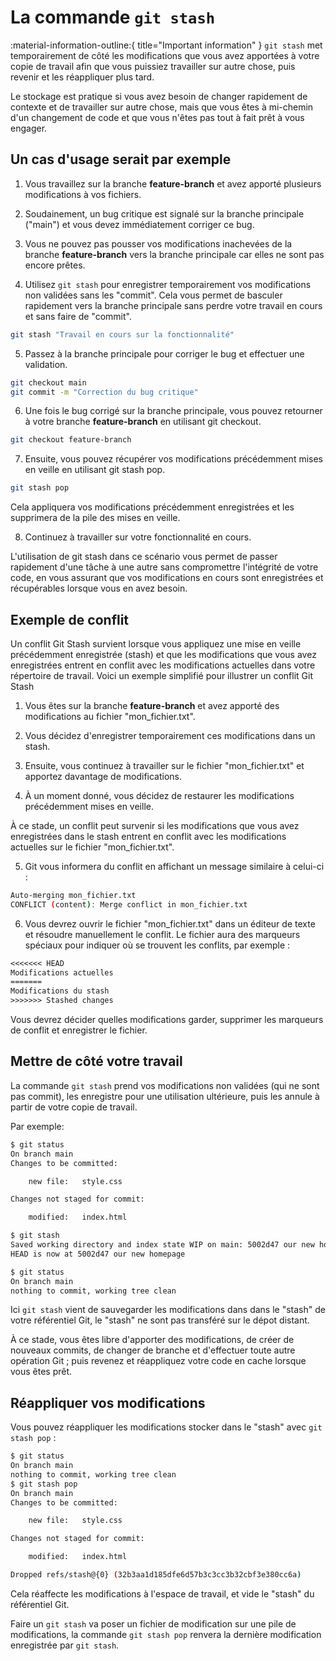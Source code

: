 # La commande `git stash`

:material-information-outline:{ title="Important information" }
`git stash` met temporairement de côté les modifications que vous avez apportées à votre copie de travail afin que vous puissiez travailler sur autre chose, puis revenir et les réappliquer plus tard.

Le stockage est pratique si vous avez besoin de changer rapidement de contexte et de travailler sur autre chose, mais que vous êtes à mi-chemin d'un changement de code et que vous n'êtes pas tout à fait prêt à vous engager.

## Un cas d'usage serait par exemple

1) Vous travaillez sur la branche __feature-branch__ et avez apporté plusieurs modifications à vos fichiers.

2) Soudainement, un bug critique est signalé sur la branche principale ("main") et vous devez immédiatement corriger ce bug.

3) Vous ne pouvez pas pousser vos modifications inachevées de la branche __feature-branch__ vers la branche principale car elles ne sont pas encore prêtes.

4) Utilisez `git stash` pour enregistrer temporairement vos modifications non validées sans les "commit". Cela vous permet de basculer rapidement vers la branche principale sans perdre votre travail en cours et sans faire de "commit".

```bash
git stash "Travail en cours sur la fonctionnalité"
```

5) Passez à la branche principale pour corriger le bug et effectuer une validation.

```bash
git checkout main
git commit -m "Correction du bug critique"
```

6) Une fois le bug corrigé sur la branche principale, vous pouvez retourner à votre branche __feature-branch__ en utilisant git checkout.

```bash
git checkout feature-branch
```

7) Ensuite, vous pouvez récupérer vos modifications précédemment mises en veille en utilisant git stash pop.

```bash
git stash pop
```

Cela appliquera vos modifications précédemment enregistrées et les supprimera de la pile des mises en veille.

8) Continuez à travailler sur votre fonctionnalité en cours.

L'utilisation de git stash dans ce scénario vous permet de passer rapidement d'une tâche à une autre sans compromettre l'intégrité de votre code, en vous assurant que vos modifications en cours sont enregistrées et récupérables lorsque vous en avez besoin.

## Exemple de conflit

Un conflit Git Stash survient lorsque vous appliquez une mise en veille précédemment enregistrée (stash) et que les modifications que vous avez enregistrées entrent en conflit avec les modifications actuelles dans votre répertoire de travail. Voici un exemple simplifié pour illustrer un conflit Git Stash

1) Vous êtes sur la branche __feature-branch__ et avez apporté des modifications au fichier "mon_fichier.txt".

2) Vous décidez d'enregistrer temporairement ces modifications dans un stash.

3) Ensuite, vous continuez à travailler sur le fichier "mon_fichier.txt" et apportez davantage de modifications.

4) À un moment donné, vous décidez de restaurer les modifications précédemment mises en veille.

À ce stade, un conflit peut survenir si les modifications que vous avez enregistrées dans le stash entrent en conflit avec les modifications actuelles sur le fichier "mon_fichier.txt".

5) Git vous informera du conflit en affichant un message similaire à celui-ci :

```bash
Auto-merging mon_fichier.txt
CONFLICT (content): Merge conflict in mon_fichier.txt
```

6) Vous devrez ouvrir le fichier "mon_fichier.txt" dans un éditeur de texte et résoudre manuellement le conflit. Le fichier aura des marqueurs spéciaux pour indiquer où se trouvent les conflits, par exemple :

```txt
<<<<<<< HEAD
Modifications actuelles
=======
Modifications du stash
>>>>>>> Stashed changes
```

Vous devrez décider quelles modifications garder, supprimer les marqueurs de conflit et enregistrer le fichier.

## Mettre de côté votre travail

La commande `git stash` prend vos modifications non validées (qui ne sont pas commit), les enregistre pour une utilisation ultérieure, puis les annule à partir de votre copie de travail.

Par exemple:

```bash
$ git status
On branch main
Changes to be committed:

    new file:   style.css

Changes not staged for commit:

    modified:   index.html

$ git stash
Saved working directory and index state WIP on main: 5002d47 our new homepage
HEAD is now at 5002d47 our new homepage

$ git status
On branch main
nothing to commit, working tree clean
```

Ici `git stash` vient de sauvegarder les modifications dans dans le "stash" de votre référentiel Git, le "stash" ne sont pas transféré sur le dépot distant.

À ce stade, vous êtes libre d'apporter des modifications, de créer de nouveaux commits, de changer de branche et d'effectuer toute autre opération Git ; puis revenez et réappliquez votre code en cache lorsque vous êtes prêt.

## Réappliquer vos modifications

Vous pouvez réappliquer les modifications stocker dans le "stash" avec `git stash pop` :

```bash
$ git status
On branch main
nothing to commit, working tree clean
$ git stash pop
On branch main
Changes to be committed:

    new file:   style.css

Changes not staged for commit:

    modified:   index.html

Dropped refs/stash@{0} (32b3aa1d185dfe6d57b3c3cc3b32cbf3e380cc6a)
```

Cela réaffecte les modifications à l'espace de travail, et vide le "stash" du référentiel Git.

Faire un `git stash` va poser un fichier de modification sur une pile de modifications, la commande `git stash pop` renvera la dernière modification enregistrée par `git stash`.
